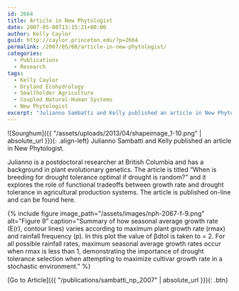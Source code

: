 ```yaml
---
id: 2664
title: Article in New Phytologist
date: 2007-05-08T13:15:21+00:00
author: Kelly Caylor
guid: http://caylor.princeton.edu/?p=2664
permalink: /2007/05/08/article-in-new-phytologist/
categories:
  - Publications
  - Research
tags:
  - Kelly Caylor
  - Dryland Ecohydrology
  - Smallholder Agriculture
  - Coupled Natural-Human Systems
  - New Phytologist
excerpt: "Julianno Sambatti and Kelly published an article in New Phytologist. "
---
```

![Sourghum]({{ "/assets/uploads/2013/04/shapeimage_1-10.png" | absolute_url }}){: .align-left} Julianno Sambatti and Kelly published an article in New Phytologist.


Julianno is a postdoctoral researcher at British Columbia and has a background in plant evolutionary genetics. The article is titled “When is breeding for drought tolerance optimal if drought is random?” and it explores the role of functional tradeoffs between growth rate and drought tolerance in agricultural production systems. The article is published on-line and can be found here.

{% include figure image_path="/assets/images/nph-2067-f-9.png" alt="Figure 9" caption="Summary of how seasonal average growth rate (E(r), contour lines) varies according to maximum plant growth rate (rmax) and rainfall frequency (p). In this plot the value of βdtol is taken to = 2. For all possible rainfall rates, maximum seasonal average growth rates occur when rmax is less than 1, demonstrating the importance of drought tolerance selection when attempting to maximize cultivar growth rate in a stochastic environment." %}

[Go to Article]({{ "/publications/sambatti_np_2007" | absolute_url }}){: .btn}
